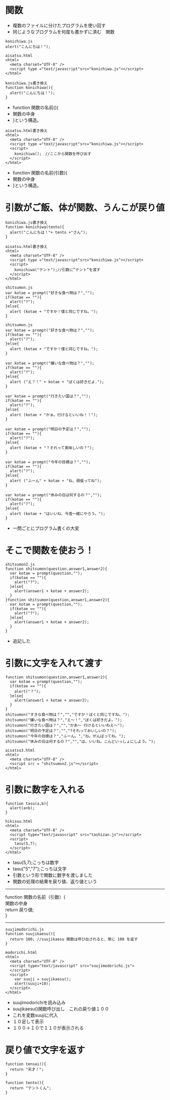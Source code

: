 # 関数
- 複数のファイルに分けたプログラムを使い回す
- 同じようなプログラムを何度も書かずに済む　関数
```
konichiwa.js
alert("こんにちは！");
```
```
aisatsu.html
<html>
  <meta charset="UTF-8" />
  <script type ="text/javascript"src="konichiwa.js"></script>
</html>
```
```
konichiwa.js書き換え
function konichiwa(){
  alert("こんにちは！");
}
```
- function 関数の名前(){
- 関数の中身
- }という構造。
```
aisatsu.html書き換え
<html>
  <meta charset="UTF-8" />
  <script type ="text/javascript"src="konichiwa.js"></script>
  <script>
    konichiwa();　//ここから関数を呼び出す
  </script>
</html>
```
- function 関数の名前(引数){
- 関数の中身
- }という構造。
 # 引数がご飯、体が関数、うんこが戻り値
```
konichiwa.js書き換え
function konichiwa(tento){
  alert("こんにちは！"+ tento +"さん");
}
```
```
aisatsu.html書き換え
<html>
  <meta charset="UTF-8" />
  <script type ="text/javascript"src="konichiwa.js"></script>
  <script>
    konichiwa("テント");//引数に”テント”を渡す
  </script>
</html>
```
```
shitsumon.js
var kotae = prompt("好きな食べ物は？","");
if(kotae == ""){
  alert("?");
}else{
  alert (kotae + "ですか！僕と同じですね。");
}
```
```
shitsumon.js
var kotae = prompt("好きな食べ物は？","");
if(kotae == ""){
  alert("?");
}else{
  alert (kotae + "ですか！僕と同じですね。");
}

var kotae = prompt("嫌いな食べ物は？","");
if(kotae == ""){
  alert("?");
}else{
  alert ("え？！" + kotae + "ぼくは好きだよ.");
}

var kotae = prompt("行きたい国は？","");
if(kotae == ""){
  alert("?");
}else{
  alert (kotae + "かぁ。行けるといいね！！");
}

var kotae = prompt("明日の予定は？","");
if(kotae == ""){
  alert("?");
}else{
  alert (kotae + "？それって美味しいの？");
}

var kotae = prompt("今年の目標は？","");
if(kotae == ""){
  alert("?");
}else{
  alert ("ふーん" + kotae + "ね、頑張ってね");
}

var kotae = prompt("休みの日は何するの？","");
if(kotae == ""){
  alert("?");
}else{
  alert (kotae + "はいいね、今度一緒にやろう。");
}
```
- 一問ごとにプログラム書くの大変
# そこで関数を使おう！
```
shitsumon2.js
function shitsumon(question,answer1,answer2){
  var kotae = prompt(question,"");
  if(kotae == ""){
    alert("?");
  }else{
    alert(answer1 + kotae + answer2);
  }
}function shitsumon(question,answer1,answer2){
  var kotae = prompt(question,"");
  if(kotae == ""){
    alert("?");
  }else{
    alert(answer1 + kotae + answer2);
  }
}
```
- 追記した
# 引数に文字を入れて渡す
```
function shitsumon(question,answer1,answer2){
  var kotae = prompt(question,"");
  if(kotae == ""){
    alert("？");
  }else{
    alert(answer1 + kotae + answer2);
  }
}
shitsumon("すきな食べ物は？","","ですか！ぼくと同じですね。");
shitsumon("嫌いな食べ物は？","え〜！","ぼくは好きだよ。");
shitsumon("行きたい国は？","","かあ〜 行けるといいねえ〜");
shitsumon("明日の予定は？","","?それっておいしいの？");
shitsumon("今年の目標は？","ふーん。","ね。がんばってね。");
shitsumon("休みの日は何するの？","","は、いいね。こんどいっしょにしよう。");
```
```
aisatsu3.html
<html>
  <meta charset="UTF-8" />
  <script src = "shitsumon2.js"></script>
</html>
```
# 引数に数字を入れる
```
function tasu(a,b){
  alert(a+b);
}
```
```
hikisuu.html
<html>
  <meta charset="UTF-8" />
  <script type="text/javascript" src="tashizan.js"></script>
  <script>
    tasu(5,7);
  </script>
</html>
```
- tasu(5,7);こっちは数字
- tasu("5","7");こっちは文字
- 引数という形で関数に数字を渡しました
- 関数の処理の結果を戻り値、返り値という
***
 function 関数の名前（引数）{  
 関数の中身  
return 戻り値;  
 }  
***
```
suujimodorichi.js
function suujikaesu(){
  return 100; //suujikaesu 関数は呼び出されると、常に 100 を返す
}
```
```
modorichi.html
<html>
  <meta charset="UTF-8" />
  <script type="text/javascript" src="suujimodorichi.js">
  </script>
  <script>
    var suuji = suujikaesu();
    alert(suuji+10);
  </script>
</html>
```
- suujimodorichiを読み込み
- suujikaesu()関数呼び出し　これの戻り値１００
- これを変数suujiに代入
- １０足して表示
- １００＋１０で１１０が表示される
# 戻り値で文字を返す  
```
function tensai(){
  return "天才！";
}
```
```
function tento(){
  return "テントくん";
}
```
